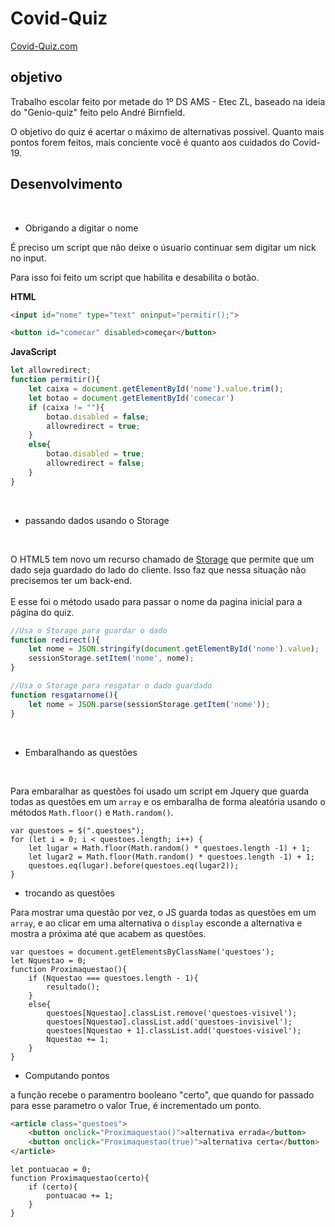 # Covid-Quiz

[Covid-Quiz.com](https://waynerocha.github.io/Covid-Quiz/)
## objetivo

Trabalho escolar feito por metade do 1º DS AMS - Etec ZL, baseado na ideia do "Genio-quiz" feito pelo André Birnfield.

O objetivo do quiz é acertar o máximo de alternativas possivel. Quanto mais pontos forem feitos, mais conciente você é quanto aos cuidados do Covid-19.

## Desenvolvimento

<br>

* Obrigando a digitar o nome

É preciso um script que não deixe o úsuario continuar sem digitar um nick no input.

Para isso foi feito um script que habilita e desabilita o botão.

**HTML**
```html
<input id="nome" type="text" oninput="permitir();">

<button id="comecar" disabled>começar</button>
```

**JavaScript**
```js
let allowredirect;
function permitir(){
    let caixa = document.getElementById('nome').value.trim();
    let botao = document.getElementById('comecar')
    if (caixa != ""){
        botao.disabled = false;
        allowredirect = true;
    }
    else{
        botao.disabled = true;
        allowredirect = false;
    }
}
```

<br>

* passando dados usando o Storage

<br>

O HTML5 tem novo um recurso chamado de [Storage](https://www.html5rocks.com/en/features/storage) que permite que um dado seja guardado do lado do cliente. Isso faz que nessa situação não precisemos ter um back-end.<br><br>
E esse foi o método usado para passar o nome da pagina inicial para a página do quiz.

```js
//Usa o Storage para guardar o dado
function redirect(){
    let nome = JSON.stringify(document.getElementById('nome').value);
    sessionStorage.setItem('nome', nome);
}

//Usa o Storage para resgatar o dado guardado
function resgatarnome(){
    let nome = JSON.parse(sessionStorage.getItem('nome'));
}
```

<br>

* Embaralhando as questões

<br>


Para embaralhar as questões foi usado um script em Jquery que guarda todas as questões em um `array` e os embaralha de forma aleatória usando o métodos `Math.floor()` e `Math.random()`.

```JS
var questoes = $(".questoes");
for (let i = 0; i < questoes.length; i++) {
    let lugar = Math.floor(Math.random() * questoes.length -1) + 1;
    let lugar2 = Math.floor(Math.random() * questoes.length -1) + 1;
    questoes.eq(lugar).before(questoes.eq(lugar2));
}
```

* trocando as questões

Para mostrar uma questão por vez, o JS guarda todas as questões em um `array`, e ao clicar em uma alternativa o `display` esconde a alternativa e mostra a próxima até que acabem as questões.

```JS
var questoes = document.getElementsByClassName('questoes');
let Nquestao = 0;
function Proximaquestao(){
    if (Nquestao === questoes.length - 1){
        resultado();
    }
    else{
        questoes[Nquestao].classList.remove('questoes-visivel');
        questoes[Nquestao].classList.add('questoes-invisivel');
        questoes[Nquestao + 1].classList.add('questoes-visivel');
        Nquestao += 1;
    }
}
```

* Computando pontos

a função recebe o paramentro booleano "certo", que quando for passado para esse parametro o valor True, é incrementado um ponto.

```HTML
<article class="questoes">
    <button onclick="Proximaquestao()">alternativa errada</button>
    <button onclick="Proximaquestao(true)">alternativa certa</button>
</article>
```

```JS
let pontuacao = 0;
function Proximaquestao(certo){
    if (certo){
        pontuacao += 1;
    }
}
```
